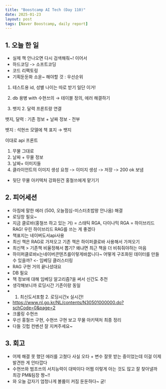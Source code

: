 ```yaml
---
title: "Boostcamp AI Tech (Day 110)"
date: 2025-01-23
layout: post
tags: [Naver Boostcamp, daily report]
---
```

## 1. 오늘 한 일
- 실제 책 안나오면 다시 검색해줘~! 이어서
- 하드코딩 -> 소프트코딩
- 코드 리팩토링
- 기획둔둔화
소윤~ 해야할 것 : 우선순위

1. 테스트용 id, 성별 나이는 따로 받기 일단 이거!
2. db 용병 with 수현쓰의 → 테이블 정의, 에러 해결하기

1. 뱃지 2. 달력 프론트랑 연결

뱃지, 달력 : 기존 정보 + 날짜 정보 - 전부

뱃지 : 석현쓰 모델에 책 표지 → 뱃지

이대로 api 프론트
1. 무물 그대로
2. 날짜 + 무물 정보
3. 날짜+ 이미지들
4. 클라이언트의 이미지 생성 요청 -> 이미지 생성 -> 저장 -> 200 ok 보냄

- 뒷단 무물 아키텍처 강화된건 홍철쓰에게 맡기기 

## 2. 피어세션
- 아침에 말한 에러 (500, 오늘점심-미스터초밥왕 안나옴) 해결
- 로딩창 필요~
- 지금 클로바(홍철쓰 하고 있는 거) = 스태틱 RGA, 다이나믹 RGA = 하이브리드 RAG! 우린 하이브리드 RAG를 쓰는 게 좋겠다
- 책표지는 네이버도서api사용
- 최신 책은 RAG로 가져오고 기존 책은 하이퍼클로바 사용해서 가져오기
- 최신책 > 기존책 비율정해서 뽑기? 왜냐면 최근 책을 더 비춰줘야하는 마음 
- 하이퍼클로바x는네이버콘텐츠를이렇게바꿉니다~ 어떻게 구조화된 데이터를 만들 수 있을까? <- 임베딩 클러스터링
- RAG 구현 거의 끝나셨대요
- DB 필요
- 책 정보에 대해 임베딩 알고리즘?을 써서 신간도 추천
- 생각해보니까 로딩시간 기존이랑 동일
- 1. 최신도서포함 2. 로딩시간x 실시간! 
- https://www.nl.go.kr/NL/contents/N30501000000.do?schCode=0&page=2
- 크롤링 수현쓰
- 우선 홍철쓰 구현, 수현쓰 구현 보고 무물 아키텍처 최종 정리
- 다들 깃헙 컨벤션 잘 지켜주세요~

## 3. 회고
- 어제 해결 못 했던 에러를 고쳤다 사실 오타 + 변수 잘못 받는 중이었는데 이걸 이제 발견한 게 안타깝다
- 수현쓰와 범조쓰의 서치능력이 대박이다 어쩜 이렇게 아는 것도 많고 잘 찾아낼까 최강 PM&팀장 짱~!!
- 와 오늘 갑자기 엄청나게 볼륨이 커짐 둔둔하다~ 굳!